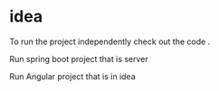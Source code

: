 # idea


To run the project independently check out the code .

Run spring boot project that is server

Run Angular project that is in idea

